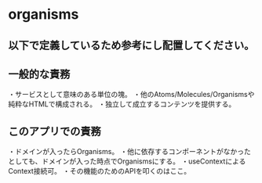 # organisms

## 以下で定義しているため参考にし配置してください。

## 一般的な責務

・サービスとして意味のある単位の塊。
・他のAtoms/Molecules/Organismsや純粋なHTMLで構成される。
・独立して成立するコンテンツを提供する。

## このアプリでの責務

・ドメインが入ったらOrganisms。
・他に依存するコンポーネントがなかったとしても、ドメインが入った時点でOrganismsにする。
・useContextによるContext接続可。
・その機能のためのAPIを叩くのはここ。
